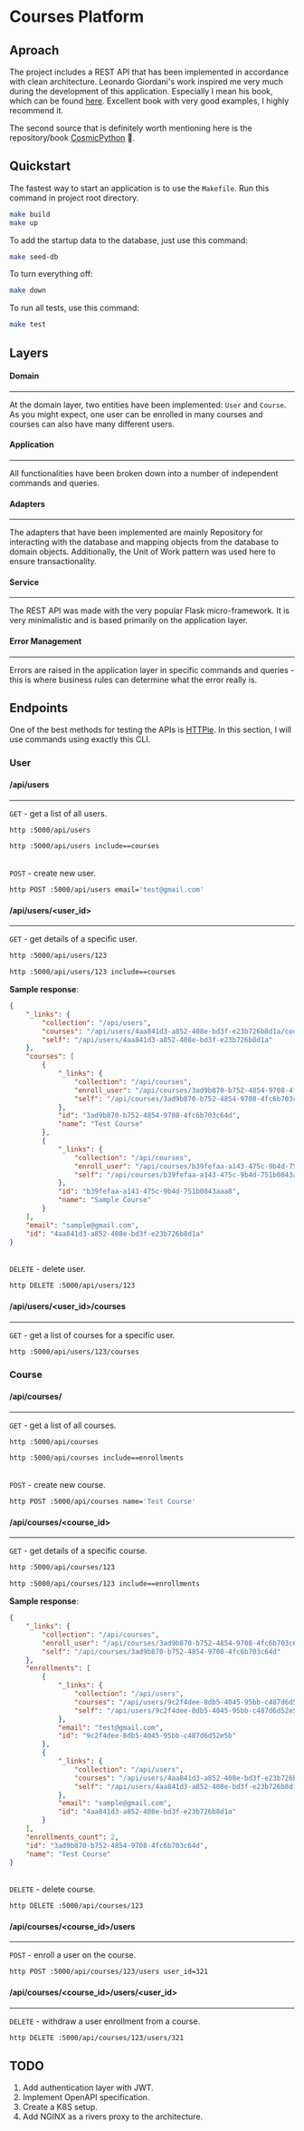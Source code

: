 # Courses Platform

## Aproach
The project includes a REST API that has been implemented in 
accordance with clean architecture. Leonardo Giordani's work 
inspired me very much during the development of this 
application. Especially I mean his book, which can be found 
[here](https://leanpub.com/clean-architectures-in-python).
Excellent book with very good examples, I highly recommend it.

The second source that is definitely worth mentioning here is 
the repository/book [CosmicPython](https://github.com/cosmicpython/book) 📘.

## Quickstart
The fastest way to start an application is to use the `Makefile`. Run this command in
project root directory.

```bash
make build
make up
```

To add the startup data to the database, just use this command: 

```bash
make seed-db
```

To turn everything off:

```bash
make down
```

To run all tests, use this command:

```bash
make test
```

## Layers

#### Domain
____________________
At the domain layer, two entities have been implemented: 
`User` and `Course`.
\
As you might expect, one user can be enrolled in many 
courses and courses can also have many different users.

#### Application
____________________
All functionalities have been broken down into a number of 
independent commands and queries.

#### Adapters
____________________
The adapters that have been implemented are mainly Repository
for interacting with the database and mapping objects from the
database to domain objects. Additionally, the Unit of Work pattern
was used here to ensure transactionality.

#### Service
____________________
The REST API was made with the very popular Flask micro-framework. 
It is very minimalistic and is based primarily on the application layer.

#### Error Management
____________________
Errors are raised in the application layer in specific commands and 
queries - this is where business rules can determine what the error really is.


## Endpoints

One of the best methods for testing the APIs is [HTTPie](https://httpie.org/). 
In this section, I will use commands using exactly this CLI.


### User


#### **/api/users**
____________________

`GET` - get a list of all users.

```bash
http :5000/api/users
```
```bash
http :5000/api/users include==courses
```
\
`POST` - create new user.
```bash
http POST :5000/api/users email='test@gmail.com'
```
  

#### **/api/users/<user_id>**
____________________

`GET` - get details of a specific user.
```bash
http :5000/api/users/123 
```
```bash
http :5000/api/users/123 include==courses
```
**Sample response**:

```json
{
    "_links": {
        "collection": "/api/users",
        "courses": "/api/users/4aa841d3-a852-408e-bd3f-e23b726b8d1a/courses",
        "self": "/api/users/4aa841d3-a852-408e-bd3f-e23b726b8d1a"
    },
    "courses": [
        {
            "_links": {
                "collection": "/api/courses",
                "enroll_user": "/api/courses/3ad9b870-b752-4854-9708-4fc6b703c64d/users",
                "self": "/api/courses/3ad9b870-b752-4854-9708-4fc6b703c64d"
            },
            "id": "3ad9b870-b752-4854-9708-4fc6b703c64d",
            "name": "Test Course"
        },
        {
            "_links": {
                "collection": "/api/courses",
                "enroll_user": "/api/courses/b39fefaa-a143-475c-9b4d-751b0843aaa8/users",
                "self": "/api/courses/b39fefaa-a143-475c-9b4d-751b0843aaa8"
            },
            "id": "b39fefaa-a143-475c-9b4d-751b0843aaa8",
            "name": "Sample Course"
        }
    ],
    "email": "sample@gmail.com",
    "id": "4aa841d3-a852-408e-bd3f-e23b726b8d1a"
}
```

\
`DELETE` - delete user.
```bash
http DELETE :5000/api/users/123 
```

#### **/api/users/<user_id>/courses**
____________________
`GET` - get a list of courses for a specific user.

```bash
http :5000/api/users/123/courses
```

### Course

#### **/api/courses/**
____________________
`GET` - get a list of all courses.

```bash
http :5000/api/courses
```
```bash
http :5000/api/courses include==enrollments
```
\
`POST` - create new course.

```bash
http POST :5000/api/courses name='Test Course'
```

#### **/api/courses/<course_id>**
____________________
`GET` - get details of a specific course.

```bash
http :5000/api/courses/123
```
```bash
http :5000/api/courses/123 include==enrollments
```

**Sample response**:
```json
{
    "_links": {
        "collection": "/api/courses",
        "enroll_user": "/api/courses/3ad9b870-b752-4854-9708-4fc6b703c64d/users",
        "self": "/api/courses/3ad9b870-b752-4854-9708-4fc6b703c64d"
    },
    "enrollments": [
        {
            "_links": {
                "collection": "/api/users",
                "courses": "/api/users/9c2f4dee-8db5-4045-95bb-c487d6d52e5b/courses",
                "self": "/api/users/9c2f4dee-8db5-4045-95bb-c487d6d52e5b"
            },
            "email": "test@gmail.com",
            "id": "9c2f4dee-8db5-4045-95bb-c487d6d52e5b"
        },
        {
            "_links": {
                "collection": "/api/users",
                "courses": "/api/users/4aa841d3-a852-408e-bd3f-e23b726b8d1a/courses",
                "self": "/api/users/4aa841d3-a852-408e-bd3f-e23b726b8d1a"
            },
            "email": "sample@gmail.com",
            "id": "4aa841d3-a852-408e-bd3f-e23b726b8d1a"
        }
    ],
    "enrollments_count": 2,
    "id": "3ad9b870-b752-4854-9708-4fc6b703c64d",
    "name": "Test Course"
}
```
\
`DELETE` - delete course.

```bash
http DELETE :5000/api/courses/123
```

#### **/api/courses/<course_id>/users**
____________________
`POST` - enroll a user on the course.

```bash
http POST :5000/api/courses/123/users user_id=321
```

#### **/api/courses/<course_id>/users/<user_id>**
____________________
`DELETE` - withdraw a user enrollment from a course.

```bash
http DELETE :5000/api/courses/123/users/321
```

## TODO

1. Add authentication layer with JWT.
2. Implement OpenAPI specification.
3. Create a K8S setup.
4. Add NGINX as a rivers proxy to the architecture.
